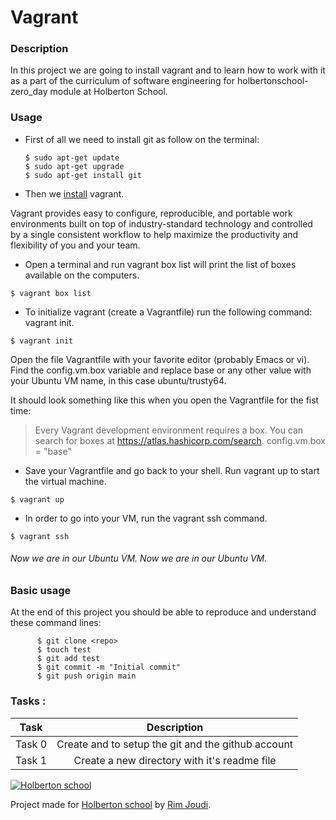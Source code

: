 # Vagrant

###  Description
In this project we are going to install vagrant and to learn how to work with it as a part of the curriculum of software engineering for holbertonschool-zero_day module at Holberton School.


### Usage
- First of all we need to install git as follow on the terminal:



      $ sudo apt-get update
	  $ sudo apt-get upgrade
	  $ sudo apt-get install git



- Then we [install](https://www.vagrantup.com "install") vagrant.

Vagrant provides easy to configure, reproducible, and portable work environments built on top of industry-standard technology and controlled by a single consistent workflow to help maximize the productivity and flexibility of you and your team.

- Open a terminal and run vagrant box list will print the list of boxes available on the computers.

`$ vagrant box list`

- To initialize vagrant (create a Vagrantfile) run the following command: vagrant init.

`$ vagrant init`

Open the file Vagrantfile with your favorite editor (probably Emacs or vi). Find the config.vm.box variable and replace base or any other value with your Ubuntu VM name, in this case ubuntu/trusty64.

It should look something like this when you open the Vagrantfile for the fist time:


> Every Vagrant development environment requires a box. You can search for
boxes at https://atlas.hashicorp.com/search.
> config.vm.box = "base"



- Save your Vagrantfile and go back to your shell. Run vagrant up to start the virtual machine.


`$ vagrant up`

- In order to go into your VM, run the vagrant ssh command.

`$ vagrant ssh`

###### Now we are  in our Ubuntu VM. Now we are  in our Ubuntu VM.

### Basic usage
At the end of this project you should be able to reproduce and understand these command lines:


```
      $ git clone <repo>
	  $ touch test
	  $ git add test
	  $ git commit -m "Initial commit"
	  $ git push origin main

```

### Tasks :
|  Task | Description  |
| :------------: | :------------: |
| Task 0  | Create and to setup the git and the github account |
| Task 1  | Create a new directory with it's readme file |










[![Holberton school](https://encrypted-tbn0.gstatic.com/images?q=tbn:ANd9GcT8g8Cvqw9Z7Rx9IHGq9gKYneeM1U4_KvUNTeaCBkX2L5pFE3Ihw-5uNGs9xPSmUb5kXA&usqp=CAU)](https://www.holbertonschool.com/tn/en/ "Holberton school")



Project made for [Holberton school](https://www.holbertonschool.com/tn/en/ "Holberton school") by  [Rim Joudi](https://github.com/RimJoudi "Rim Joudi").